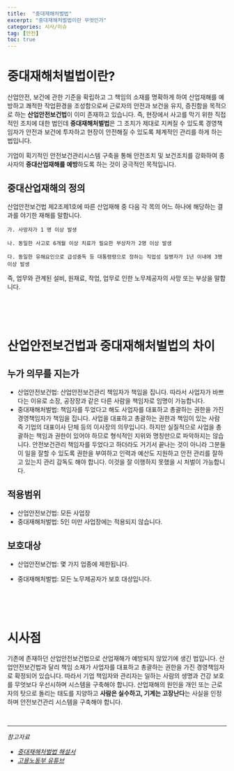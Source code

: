 ```yaml
---
title:  "중대재해처벌법"
excerpt: "중대재해처벌법이란 무엇인가"
categories: 시사/이슈
tag: [안전]
toc: true
---
```


# 중대재해처벌법이란?

산업안전, 보건에 관한 기준을 확립하고 그 책임의 소재를 명확하게 하여 산업재해를 예방하고 쾌적한 작업환경을 조성함으로써 근로자의 안전과 보건을 유지, 증진함을 목적으로 하는 **산업안전보건법**이 이미 존재하고 있습니다. 즉, 현장에서 사고를 막기 위한 직접적인 조치에 대한 법인데 **중대재해처벌법**은 그 조치가 제대로 지켜질 수 있도록 경영책임자가 안전과 보건에 투자하고 현장이 안전해질 수 있도록 체계적인 관리를 하게 하는 법입니다.



기업이 획기적인 안전보건관리시스템 구축을 통해 안전조치 및 보건조치를 강화하여 종사자의 **중대산업재해를 예방**하도록 하는 것이 궁극적인 목적입니다.

## 중대산업재해의 정의

산업안전보건법 제2조제1호에 따른 산업재해 중 다음 각 목의 어느 하나에 해당하는 결과를 야기한 재해를 말합니다.

```
가. 사망자가 1 명 이상 발생

나. 동일한 사고로 6개월 이상 치료가 필요한 부상자가 2명 이상 발생

다. 동일한 유해요인으로 급성중독 등 대통령령으로 정하는 직업성 질병자가 1년 이내에 3명 이상 발생
```

즉, 업무와 관계된 설비, 원재료, 작업, 업무로 인한 노무제공자의 사망 또는 부상을 말합니다.

<br/><br/><br/>

# 산업안전보건법과 중대재해처벌법의 차이

## 누가 의무를 지는가

* 산업안전보건법: 산업안전보건관리 책임자가 책임을 집니다. 따라서 사업자가 바쁘다는 이유로 소장, 공장장과 같은 다른 사람을 책임자로 임명이 가능합니다.
* 중대재해처벌법: 책임자를 두었다고 해도 사업자를 대표하고 총괄하는 권한을 가진 경영책임자가 책임을 집니다. 사업을 대표하고 총괄하는 권한과 책임이 있는 사람 즉 기업의 대표이사 단체 등의 이사장의 의무입니다. 하지만 실질적으로 사업을 총괄하는 책임과 권한이 있어야 하므로 형식적인 지위와 명칭만으로 파악하지는 않습니다. 안전보건관리 책임자를 두었다고 하더라도 거기서 끝나는 것이 아니라 그분들이 일을 잘할 수 있도록 권한을 부여하고 인력과 예산도 지원하고 안전 관리를 잘하고 있는지 관리 감독도 해야 합니다. 이것을 잘 이행하지 못했을 시 처벌이 가능합니다.

## 적용범위

* 산업안전보건법: 모든 사업장
* 중대재해처벌법: 5인 미만 사업장에는 적용되지 않습니다.

## 보호대상

* 산업안전보건법: 몇 가지 업종에 제한됩니다.

* 중대재해처벌법: 모든 노무제공자가 보호 대상입니다.

  <br/><br/><br/>

# 시사점

기존에 존재하던 산업안전보건법으로 산업재해가 예방되지 않았기에 생긴 법입니다. 산업안전보건법과 달리 책임 소재가 사업자를 대표하고 총괄하는 권한을 가진 경영책임자로 확정되어 있습니다. 따라서 기업 책임자와 관리자는 일하는 사람의 생명과 건강 보호를 무엇보다 우선시하며 시스템을 구축해야 합니다. 산업재해의 원인을 개인 또는 근로자의 탓으로 돌리는 태도를 지양하고 **사람은 실수하고, 기계는 고장난다**는 사실을 인정하며 안전보건관리 시스템을 구축해야 합니다.

<br/>

--------------------------

*참고자료*

* *[중대재해처벌법 해설서](http://www.moel.go.kr/policy/policydata/view.do?bbs_seq=20211101143)*
* *[고용노동부 유튜브](https://www.youtube.com/watch?v=FBLrmuMTOsA)*

